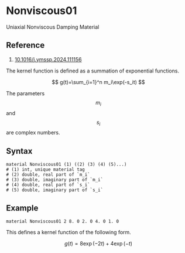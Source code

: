 # Nonviscous01

Uniaxial Nonviscous Damping Material

## Reference

1. [10.1016/j.ymssp.2024.111156](https://doi.org/10.1016/j.ymssp.2024.111156)

The kernel function is defined as a summation of exponential functions.

$$
g(t)=\sum_{i=1}^n m_i\exp(-s_it)
$$

The parameters $$m_i$$ and $$s_i$$ are complex numbers.

## Syntax

```text
material Nonviscous01 (1) ((2) (3) (4) (5)...)
# (1) int, unique material tag
# (2) double, real part of `m_i`
# (3) double, imaginary part of `m_i`
# (4) double, real part of `s_i`
# (5) double, imaginary part of `s_i`
```

## Example

```text
material Nonviscous01 2 8. 0 2. 0 4. 0 1. 0
```

This defines a kernel function of the following form.

$$
g(t)=8\exp(-2t)+4\exp(-t)
$$
